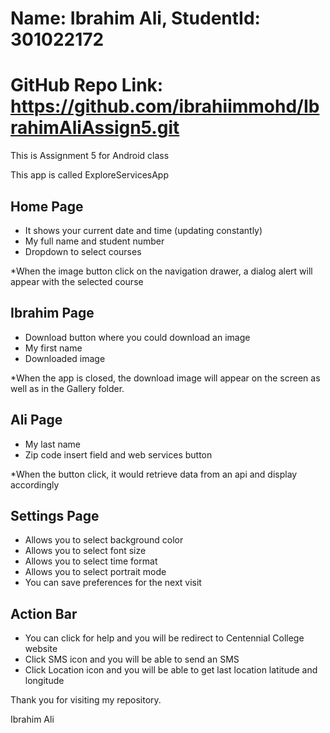 # Name: Ibrahim Ali, StudentId: 301022172
# GitHub Repo Link: https://github.com/ibrahiimmohd/IbrahimAliAssign5.git

This is Assignment 5 for Android class

This app is called ExploreServicesApp

## Home Page

- It shows your current date and time (updating constantly)
- My full name and student number
- Dropdown to select courses

*When the image button click on the navigation drawer, a dialog alert will appear with the selected course

## Ibrahim Page

- Download button where you could download an image
- My first name
- Downloaded image

*When the app is closed, the download image will appear on the screen as well as in the Gallery folder.

## Ali Page

- My last name
- Zip code insert field and web services button

*When the button click, it would retrieve data from an api and display accordingly

##  Settings Page

- Allows you to select background color
- Allows you to select font size
- Allows you to select time format
- Allows you to select portrait mode
- You can save preferences for the next visit


##  Action Bar

- You can click for help and you will be redirect to Centennial College website
- Click SMS icon and you will be able to send an SMS
- Click Location icon and you will be able to get last location latitude and longitude


Thank you for visiting my repository.

Ibrahim Ali